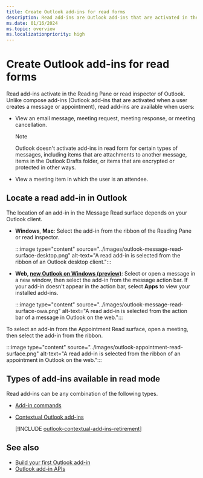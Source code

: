 ```yaml
---
title: Create Outlook add-ins for read forms
description: Read add-ins are Outlook add-ins that are activated in the Reading Pane or read inspector in Outlook.
ms.date: 01/16/2024
ms.topic: overview
ms.localizationpriority: high
---
```


# Create Outlook add-ins for read forms

Read add-ins activate in the Reading Pane or read inspector of Outlook. Unlike compose add-ins (Outlook add-ins that are activated when a user creates a message or appointment), read add-ins are available when users:

- View an email message, meeting request, meeting response, or meeting cancellation.

   > [!NOTE]
   > Outlook doesn't activate add-ins in read form for certain types of messages, including items that are attachments to another message, items in the Outlook Drafts folder, or items that are encrypted or protected in other ways.

- View a meeting item in which the user is an attendee.

## Locate a read add-in in Outlook

The location of an add-in in the Message Read surface depends on your Outlook client.

- **Windows**, **Mac**: Select the add-in from the ribbon of the Reading Pane or read inspector.

  :::image type="content" source="../images/outlook-message-read-surface-desktop.png" alt-text="A read add-in is selected from the ribbon of an Outlook desktop client.":::

- **Web, [new Outlook on Windows (preview)](https://support.microsoft.com/office/656bb8d9-5a60-49b2-a98b-ba7822bc7627)**: Select or open a message in a new window, then select the add-in from the message action bar. If your add-in doesn't appear in the action bar, select **Apps** to view your installed add-ins.

  :::image type="content" source="../images/outlook-message-read-surface-owa.png" alt-text="A read add-in is selected from the action bar of a message in Outlook on the web.":::

To select an add-in from the Appointment Read surface, open a meeting, then select the add-in from the ribbon.

:::image type="content" source="../images/outlook-appointment-read-surface.png" alt-text="A read add-in is selected from the ribbon of an appointment in Outlook on the web.":::

## Types of add-ins available in read mode

Read add-ins can be any combination of the following types.

- [Add-in commands](../design/add-in-commands.md)
- [Contextual Outlook add-ins](contextual-outlook-add-ins.md)

    [!INCLUDE [outlook-contextual-add-ins-retirement](../includes/outlook-contextual-add-ins-retirement.md)]

## See also

- [Build your first Outlook add-in](../quickstarts/outlook-quickstart.md)
- [Outlook add-in APIs](apis.md)
